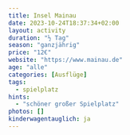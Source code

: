 ```yaml
---
title: Insel Mainau
date: 2023-10-24T18:37:34+02:00
layout: activity
duration: "½ Tag"
season: "ganzjährig"
price: "12€"
website: "https://www.mainau.de"
age: "alle"
categories: [Ausflüge]
tags:
  - spielplatz
hints:
  - "schöner großer Spielplatz"
photos: []
kinderwagentauglich: ja
---
```

